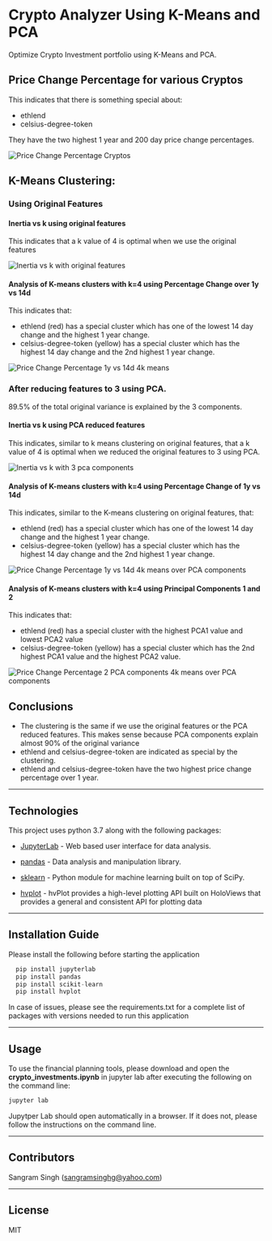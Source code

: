 # Crypto Analyzer Using K-Means and PCA
Optimize Crypto Investment portfolio using K-Means and PCA.

## Price Change Percentage for various Cryptos
This indicates that there is something special about:
* ethlend
* celsius-degree-token

They have the two highest 1 year and 200 day price change percentages.

![Price Change Percentage Cryptos](Images/price_change_percentage_cryptocurrencies.png)

## K-Means Clustering:
### Using Original Features
#### Inertia vs k using original features
This indicates that a k value of 4 is optimal when we use the original features

![Inertia vs k with original features](Images/inertia_k_with_original_features.png)

#### Analysis of K-means clusters with k=4 using Percentage Change over 1y vs 14d
This indicates that:
* ethlend (red) has a special cluster which has one of the lowest 14 day change and the highest 1 year change.
* celsius-degree-token (yellow) has a special cluster which has the highest 14 day change and the 2nd highest 1 year change.

![Price Change Percentage 1y vs 14d 4k means](Images/price_change_percentage_1y_14d_4k_means.png)

### After reducing features to 3 using PCA.
89.5% of the total original variance is explained by the 3 components. 

#### Inertia vs k using PCA reduced features
This indicates, similar to k means clustering on original features, that a k value of 4 is optimal when we reduced the original features to 3 using PCA.

![Inertia vs k with 3 pca components](Images/inertia_k_with_3_pca_components.png)

#### Analysis of K-means clusters with k=4 using Percentage Change of 1y vs 14d
This indicates, similar to the K-means clustering on original features, that:
* ethlend (red) has a special cluster which has one of the lowest 14 day change and the highest 1 year change.
* celsius-degree-token (yellow) has a special cluster which has the highest 14 day change and the 2nd highest 1 year change.

![Price Change Percentage 1y vs 14d 4k means over PCA components](Images/price_change_percentage_1y_14d_4k_means_3_pca.png)

#### Analysis of K-means clusters with k=4 using Principal Components 1 and 2
This indicates that:
* ethlend (red) has a special cluster with the highest PCA1 value and lowest PCA2 value
* celsius-degree-token (yellow) has a special cluster which has the 2nd highest PCA1 value and the highest PCA2 value.

![Price Change Percentage 2 PCA components 4k means over PCA components](Images/price_change_percentage_pca_components_4k_means_3_pca.png)

## Conclusions
* The clustering is the same if we use the original features or the PCA reduced features. This makes sense because PCA components explain almost 90% of the original variance
* ethlend and celsius-degree-token are indicated as special by the clustering.
* ethlend and celsius-degree-token have the two highest price change percentage over 1 year.

---

## Technologies

This project uses python 3.7 along with the following packages:

* [JupyterLab](https://jupyterlab.readthedocs.io/en/stable/) - Web based user interface for data analysis.

* [pandas](https://github.com/pandas-dev/pandas) - Data analysis and manipulation library.

* [sklearn](https://github.com/scikit-learn/scikit-learn) - Python module for machine learning built on top of SciPy.

* [hvplot](https://hvplot.holoviz.org/) - hvPlot provides a high-level plotting API built on HoloViews that provides a general and consistent API for plotting data
---

## Installation Guide

Please install the following before starting the application

```python
  pip install jupyterlab
  pip install pandas
  pip install scikit-learn
  pip install hvplot

```
In case of issues, please see the requirements.txt for a complete list of packages with versions needed to run this application

---

## Usage

To use the financial planning tools, please download and open the **crypto_investments.ipynb** in jupyter lab after executing the following on the command line:

```python
jupyter lab
```
Jupytper Lab should open automatically in a browser. 
If it does not, please follow the instructions on the command line.

---

## Contributors

Sangram Singh (sangramsinghg@yahoo.com)

---

## License

MIT
